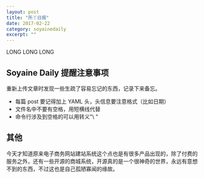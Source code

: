 ```yaml
---
layout: post
title: "所丫日报" 
date: 2017-02-22 
category: soyainedaily 
excerpt: ""
---
```


LONG LONG LONG 

## Soyaine Daily 提醒注意事项

重新上传文章时发现一些生疏了容易忘记的东西，记录下来备忘。

- 每篇 post 要记得加上 YAML 头，头信息要注意格式（比如日期）
- 文件名中不要有空格，用短横线代替
- 命令行涉及到空格的可以用转义"\ "

## 其他

今天才知道原来电子商务网站建站系统这个点也是有很多产品出现的，除了付费的服务之外，还有一些开源的商城系统，开源真的是一个很神奇的世界，永远有意想不到的东西，不过这也是自己孤陋寡闻的缘故。